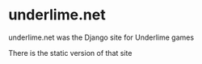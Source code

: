 # underlime.net

underlime.net was the Django site for Underlime games

There is the static version of that site
